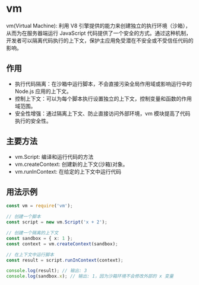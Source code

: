 # vm

vm(Virtual Machine): 利用 V8 引擎提供的能力来创建独立的执行环境（沙箱），从而为在服务器端运行 JavaScript 代码提供了一个安全的方式。通过这种机制，开发者可以隔离代码执行的上下文，保护主应用免受潜在不安全或不受信任代码的影响。

## 作用

- 执行代码隔离：在沙箱中运行脚本，不会直接污染全局作用域或影响运行中的 Node.js 应用的上下文。
- 控制上下文：可以为每个脚本执行设置独立的上下文，控制变量和函数的作用域范围。
- 安全性增强：通过隔离上下文、防止直接访问外部环境，vm 模块提高了代码执行的安全性。

## 主要方法

- vm.Script: 编译和运行代码的方法
- vm.createContext: 创建新的上下文(沙箱)对象。
- vm.runInContext: 在给定的上下文中运行代码

## 用法示例

```typescript
const vm = require('vm');

// 创建一个脚本
const script = new vm.Script('x + 2');

// 创建一个隔离的上下文
const sandbox = { x: 1 };
const context = vm.createContext(sandbox);

// 在上下文中运行脚本
const result = script.runInContext(context);

console.log(result); // 输出: 3
console.log(sandbox.x); // 输出: 1，因为沙箱环境不会修改外部的 x 变量
```
